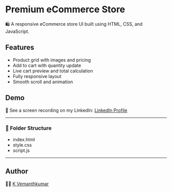 # Premium eCommerce Store

🛍️ A responsive eCommerce store UI built using HTML, CSS, and JavaScript.

## Features
- Product grid with images and pricing
- Add to cart with quantity update
- Live cart preview and total calculation
- Fully responsive layout
- Smooth scroll and animation

## Demo
🎥 See a screen recording on my LinkedIn: [LinkedIn Profile](https://linkedin.com/in/yourprofile)

---

### 📂 Folder Structure
- index.html
- style.css
- script.js

---

## Author
👨‍💻 [K Vemanthkumar](www.linkedin.com/in/vemanthkumar-k-04024529b)
